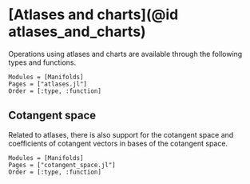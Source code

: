 # [Atlases and charts](@id atlases_and_charts)

Operations using atlases and charts are available through the following types and functions.

```@autodocs
Modules = [Manifolds]
Pages = ["atlases.jl"]
Order = [:type, :function]
```

## Cotangent space

Related to atlases, there is also support for the cotangent space and coefficients of
cotangent vectors in bases of the cotangent space.

```@autodocs
Modules = [Manifolds]
Pages = ["cotangent_space.jl"]
Order = [:type, :function]
```
